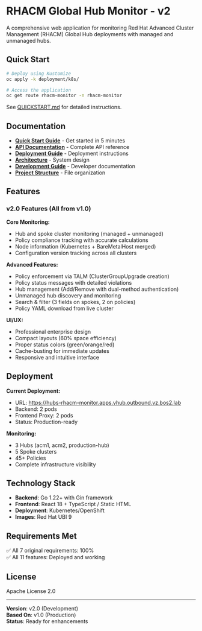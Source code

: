 # RHACM Global Hub Monitor - v2

A comprehensive web application for monitoring Red Hat Advanced Cluster Management (RHACM) Global Hub deployments with managed and unmanaged hubs.

## Quick Start

```bash
# Deploy using Kustomize
oc apply -k deployment/k8s/

# Access the application
oc get route rhacm-monitor -n rhacm-monitor
```

See [QUICKSTART.md](QUICKSTART.md) for detailed instructions.

## Documentation

- **[Quick Start Guide](QUICKSTART.md)** - Get started in 5 minutes
- **[API Documentation](docs/API.md)** - Complete API reference
- **[Deployment Guide](docs/DEPLOYMENT.md)** - Deployment instructions
- **[Architecture](docs/ARCHITECTURE.md)** - System design
- **[Development Guide](docs/DEVELOPMENT.md)** - Developer documentation
- **[Project Structure](STRUCTURE.md)** - File organization

## Features

### v2.0 Features (All from v1.0)

**Core Monitoring:**
- Hub and spoke cluster monitoring (managed + unmanaged)
- Policy compliance tracking with accurate calculations
- Node information (Kubernetes + BareMetalHost merged)
- Configuration version tracking across all clusters

**Advanced Features:**
- Policy enforcement via TALM (ClusterGroupUpgrade creation)
- Policy status messages with detailed violations
- Hub management (Add/Remove with dual-method authentication)
- Unmanaged hub discovery and monitoring
- Search & filter (3 fields on spokes, 2 on policies)
- Policy YAML download from live cluster

**UI/UX:**
- Professional enterprise design
- Compact layouts (60% space efficiency)
- Proper status colors (green/orange/red)
- Cache-busting for immediate updates
- Responsive and intuitive interface

## Deployment

**Current Deployment:**
- URL: https://hubs-rhacm-monitor.apps.vhub.outbound.vz.bos2.lab
- Backend: 2 pods
- Frontend Proxy: 2 pods
- Status: Production-ready

**Monitoring:**
- 3 Hubs (acm1, acm2, production-hub)
- 5 Spoke clusters
- 45+ Policies
- Complete infrastructure visibility

## Technology Stack

- **Backend**: Go 1.22+ with Gin framework
- **Frontend**: React 18 + TypeScript / Static HTML
- **Deployment**: Kubernetes/OpenShift
- **Images**: Red Hat UBI 9

## Requirements Met

✅ All 7 original requirements: 100%  
✅ All 11 features: Deployed and working

## License

Apache License 2.0

---

**Version**: v2.0 (Development)  
**Based On**: v1.0 (Production)  
**Status**: Ready for enhancements

